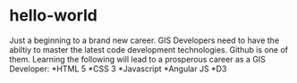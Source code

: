 # hello-world
Just a beginning to a brand new career. GIS Developers need to have the abiltiy to master the latest code development technologies. Github is one of them. Learning the following will lead to a prosperous career as a GIS Developer:
*HTML 5
*CSS 3
*Javascript
*Angular JS
*D3
